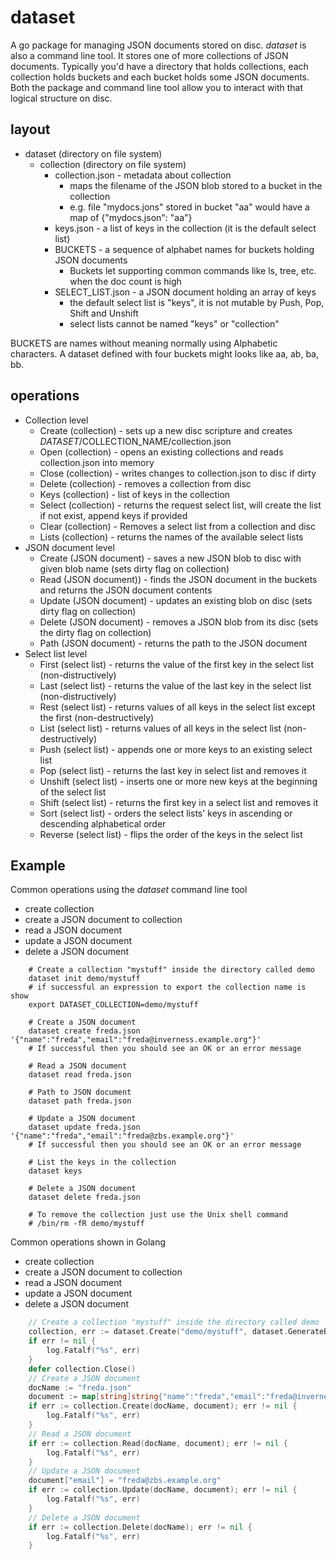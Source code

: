 
# dataset

A go package for managing JSON documents stored on disc. *dataset* is also a
command line tool. It stores one of more collections of JSON documents. Typically
you'd have a directory that holds collections, each collection holds buckets and 
each bucket holds some JSON documents. Both the package and command line tool 
allow you to interact with that logical structure on disc.

## layout

+ dataset (directory on file system)
    + collection (directory on file system)
        + collection.json - metadata about collection
            + maps the filename of the JSON blob stored to a bucket in the collection
            + e.g. file "mydocs.jons" stored in bucket "aa" would have a map of {"mydocs.json": "aa"}
        + keys.json - a list of keys in the collection (it is the default select list)
        + BUCKETS - a sequence of alphabet names for buckets holding JSON documents
            + Buckets let supporting common commands like ls, tree, etc. when the doc count is high
        + SELECT_LIST.json - a JSON document holding an array of keys
            + the default select list is "keys", it is not mutable by Push, Pop, Shift and Unshift
            + select lists cannot be named "keys" or "collection"

BUCKETS are names without meaning normally using Alphabetic characters. A dataset defined with four buckets
might looks like aa, ab, ba, bb.



## operations

+ Collection level 
    + Create (collection) - sets up a new disc scripture and creates $DATASET/$COLLECTION_NAME/collection.json
    + Open (collection) - opens an existing collections and reads collection.json into memory
    + Close (collection) - writes changes to collection.json to disc if dirty
    + Delete (collection) - removes a collection from disc
    + Keys (collection) - list of keys in the collection
    + Select (collection) - returns the request select list, will create the list if not exist, append keys if provided
    + Clear (collection) - Removes a select list from a collection and disc
    + Lists (collection) - returns the names of the available select lists
+ JSON document level
    + Create (JSON document) - saves a new JSON blob to disc with given blob name (sets dirty flag on collection)
    + Read (JSON document)) - finds the JSON document in the buckets and returns the JSON document contents
    + Update (JSON document) - updates an existing blob on disc (sets dirty flag on collection)
    + Delete (JSON document) - removes a JSON blob from its disc (sets the dirty flag on collection)
    + Path (JSON document) - returns the path to the JSON document
+ Select list level
    + First (select list) - returns the value of the first key in the select list (non-distructively)
    + Last (select list) - returns the value of the last key in the select list (non-distructively)
    + Rest (select list) - returns values of all keys in the select list except the first (non-destructively)
    + List (select list) - returns values of all keys in the select list (non-destructively)
    + Push (select list) - appends one or more keys to an existing select list
    + Pop (select list) - returns the last key in select list and removes it
    + Unshift (select list) - inserts one or more new keys at the beginning of the select list
    + Shift (select list) - returns the first key in a select list and removes it
    + Sort (select list) - orders the select lists' keys in ascending or descending alphabetical order
    + Reverse (select list) - flips the order of the keys in the select list

## Example

Common operations using the *dataset* command line tool

+ create collection
+ create a JSON document to collection
+ read a JSON document
+ update a JSON document
+ delete a JSON document

```shell
    # Create a collection "mystuff" inside the directory called demo
    dataset init demo/mystuff
    # if successful an expression to export the collection name is show
    export DATASET_COLLECTION=demo/mystuff

    # Create a JSON document 
    dataset create freda.json '{"name":"freda","email":"freda@inverness.example.org"}'
    # If successful then you should see an OK or an error message

    # Read a JSON document
    dataset read freda.json

    # Path to JSON document
    dataset path freda.json

    # Update a JSON document
    dataset update freda.json '{"name":"freda","email":"freda@zbs.example.org"}'
    # If successful then you should see an OK or an error message

    # List the keys in the collection
    dataset keys

    # Delete a JSON document
    dataset delete freda.json

    # To remove the collection just use the Unix shell command
    # /bin/rm -fR demo/mystuff
```

Common operations shown in Golang

+ create collection
+ create a JSON document to collection
+ read a JSON document
+ update a JSON document
+ delete a JSON document

```go
    // Create a collection "mystuff" inside the directory called demo
    collection, err := dataset.Create("demo/mystuff", dataset.GenerateBucketNames("ab", 2))
    if err != nil {
        log.Fatalf("%s", err)
    }
    defer collection.Close()
    // Create a JSON document 
    docName := "freda.json"
    document := map[string]string{"name":"freda","email":"freda@inverness.example.org"}
    if err := collection.Create(docName, document); err != nil {
        log.Fatalf("%s", err)
    }
    // Read a JSON document
    if err := collection.Read(docName, document); err != nil {
        log.Fatalf("%s", err)
    }
    // Update a JSON document
    document["email"] = "freda@zbs.example.org"
    if err := collection.Update(docName, document); err != nil {
        log.Fatalf("%s", err)
    }
    // Delete a JSON document
    if err := collection.Delete(docName); err != nil {
        log.Fatalf("%s", err)
    }
```



